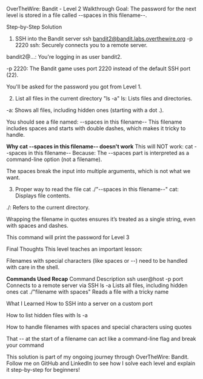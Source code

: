  OverTheWire: Bandit - Level 2 Walkthrough
 Goal:
The password for the next level is stored in a file called --spaces in this filename--.

 Step-by-Step Solution
 1. SSH into the Bandit server
ssh bandit2@bandit.labs.overthewire.org -p 2220
ssh: Securely connects you to a remote server.

bandit2@...: You're logging in as user bandit2.

-p 2220: The Bandit game uses port 2220 instead of the default SSH port (22).

 You'll be asked for the password you got from Level 1.

 2. List all files in the current directory
"ls -a"
ls: Lists files and directories.

-a: Shows all files, including hidden ones (starting with a dot .).

You should see a file named: --spaces in this filename--
This filename includes spaces and starts with double dashes, which makes it tricky to handle.

 **Why cat --spaces in this filename-- doesn't work**
This will NOT work: cat --spaces in this filename--
Because: The --spaces part is interpreted as a command-line option (not a filename).

The spaces break the input into multiple arguments, which is not what we want.

3. Proper way to read the file
cat ./"--spaces in this filename--"
cat: Displays file contents.

./: Refers to the current directory.

Wrapping the filename in quotes ensures it’s treated as a single string, even with spaces and dashes.

This command will print the password for Level 3 

 Final Thoughts
This level teaches an important lesson:

Filenames with special characters (like spaces or --) need to be handled with care in the shell.

**Commands Used Recap**
Command	Description
ssh user@host -p port	Connects to a remote server via SSH
ls -a	Lists all files, including hidden ones
cat ./"filename with spaces"	Reads a file with a tricky name

 What I Learned
How to SSH into a server on a custom port

How to list hidden files with ls -a

How to handle filenames with spaces and special characters using quotes

That -- at the start of a filename can act like a command-line flag and break your command

This solution is part of my ongoing journey through OverTheWire: Bandit.
Follow me on GitHub and LinkedIn to see how I solve each level and explain it step-by-step for beginners!
